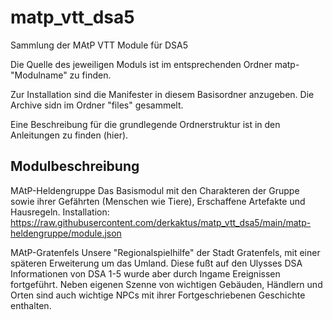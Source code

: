 # matp_vtt_dsa5
Sammlung der MAtP VTT Module für DSA5

Die Quelle des jeweiligen Moduls ist im entsprechenden Ordner matp-"Modulname" zu finden.

Zur Installation sind die Manifester in diesem Basisordner anzugeben. Die Archive sidn im Ordner "files" gesammelt.

Eine Beschreibung für die grundlegende Ordnerstruktur ist in den Anleitungen zu finden (hier).

## Modulbeschreibung

MAtP-Heldengruppe
Das Basismodul mit den Charakteren der Gruppe sowie ihrer Gefährten (Menschen wie Tiere), Erschaffene Artefakte und Hausregeln.
Installation: https://raw.githubusercontent.com/derkaktus/matp_vtt_dsa5/main/matp-heldengruppe/module.json

MAtP-Gratenfels
Unsere "Regionalspielhilfe" der Stadt Gratenfels, mit einer späteren Erweiterung um das Umland. Diese fußt auf den Ulysses DSA Informationen von DSA 1-5 wurde aber durch Ingame Ereignissen fortgeführt.
Neben eigenen Szenne von wichtigen Gebäuden, Händlern und Orten sind auch wichtige NPCs mit ihrer Fortgeschriebenen Geschichte enthalten.  